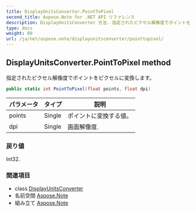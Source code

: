 ```yaml
---
title: DisplayUnitsConverter.PointToPixel
second_title: Aspose.Note for .NET API リファレンス
description: DisplayUnitsConverter 方法. 指定されたピクセル解像度でポイントをピクセルに変換します
type: docs
weight: 60
url: /ja/net/aspose.note/displayunitsconverter/pointtopixel/
---
```

## DisplayUnitsConverter.PointToPixel method

指定されたピクセル解像度でポイントをピクセルに変換します。

```csharp
public static int PointToPixel(float points, float dpi)
```

| パラメータ | タイプ | 説明 |
| --- | --- | --- |
| points | Single | ポイントに変換する値。 |
| dpi | Single | 画面解像度. |

### 戻り値

Int32.

### 関連項目

* class [DisplayUnitsConverter](../)
* 名前空間 [Aspose.Note](../../displayunitsconverter/)
* 組み立て [Aspose.Note](../../../)


